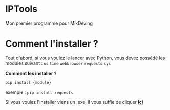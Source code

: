 # IPTools
Mon premier programme pour MikDeving
# Comment l'installer ?
Tout d'abord, si vous voulez le lancer avec Python, vous devez possédé les modules suivant : 
`os`
`time`
`webbrowser`
`requests`
`sys`

**Comment les installer ?**

`pip install {module}` 

exemple : `pip install requests`

Si vous voulez l'installer viens un .exe, il vous suffie de cliquer **[ici](https://cutt.ly/iptoolsdownload)**
